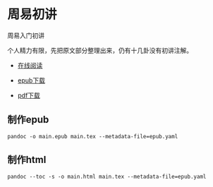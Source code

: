 # 周易初讲

周易入门初讲

个人精力有限，先把原文部分整理出来，仍有十几卦没有初讲注解。



- [在线阅读](https://tushujingxuan.github.io/articles/zhou-yi-chu-jiang.html)

- [epub下载](https://github.com/a358003542/zhouyi/releases/download/0.1/main.epub)

- [pdf下载](https://github.com/a358003542/zhouyi/releases/download/0.1/main.pdf)

## 制作epub

```
pandoc -o main.epub main.tex --metadata-file=epub.yaml
```

## 制作html

```
pandoc --toc -s -o main.html main.tex --metadata-file=epub.yaml
```


